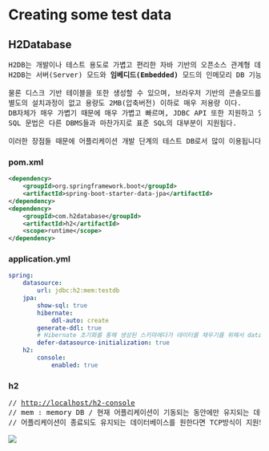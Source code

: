 # Creating some test data
## H2Database
<pre>
H2DB는 개발이나 테스트 용도로 가볍고 편리한 자바 기반의 오픈소스 관계형 데이터 베이스 관리 시스템(DBMS)이다.
H2DB는 서버(Server) 모드와 <b>임베디드(Embedded)</b> 모드의 인메모리 DB 기능을 지원한다(본 강의에서는 <b>임베디드 모드</b>를 사용한다)

물론 디스크 기반 테이블을 또한 생성할 수 있으며, 브라우저 기반의 콘솔모드를 이용할 수 있다.
별도의 설치과정이 없고 용량도 2MB(압축버전) 이하로 매우 저용량 이다.
DB자체가 매우 가볍기 때문에 매우 가볍고 빠르며, JDBC API 또한 지원하고 있다.
SQL 문법은 다른 DBMS들과 마찬가지로 표준 SQL의 대부분이 지원됩다.

이러한 장점들 때문에 어플리케이션 개발 단계의 테스트 DB로서 많이 이용됩니다.
</pre>
### pom.xml
```xml
<dependency>
    <groupId>org.springframework.boot</groupId>
    <artifactId>spring-boot-starter-data-jpa</artifactId>
</dependency>
<dependency>
    <groupId>com.h2database</groupId>
    <artifactId>h2</artifactId>
    <scope>runtime</scope>
</dependency>
```
### application.yml
```yml
spring:
    datasource:
        url: jdbc:h2:mem:testdb 
    jpa:
        show-sql: true
        hibernate:
            ddl-auto: create
        generate-ddl: true
        # Hibernate 초기화를 통해 생성된 스키마에다가 데이터를 채우기를 위해서 data.sql를 먼저 실행을 시킨다.
        defer-datasource-initialization: true
    h2:
        console:
            enabled: true
```
### h2 
<pre>
// <a href="http://localhost/h2-console">http://localhost/h2-console</a>
// mem : memory DB / 현재 어플리케이션이 기동되는 동안에만 유지되는 데이터베이스
// 어플리케이션이 종료되도 유지되는 데이터베이스를 원한다면 TCP방식이 지원되는 드라이버 방식으로 바꿔주기

<img src="https://github.com/RyuKyeongWoo/TIL/blob/main/SpringBoot/img/H2.PNG"/>
</pre>
